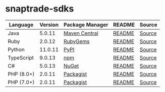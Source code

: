 # snaptrade-sdks

|Language|Version|Package Manager|README|Source|
|-|-|-|-|-|
|Java|5.0.11|[Maven Central](https://central.sonatype.com/artifact/com.konfigthis/snaptrade-java-sdk/5.0.11)|[README](https://github.com/passiv/snaptrade-sdks/tree/HEAD/sdks/java#readme)|[Source](https://github.com/passiv/snaptrade-sdks/tree/HEAD/sdks/java)|
|Ruby|2.0.12|[RubyGems](https://rubygems.org/gems/snaptrade/versions/2.0.12)|[README](https://github.com/passiv/snaptrade-sdks/tree/HEAD/sdks/ruby#readme)|[Source](https://github.com/passiv/snaptrade-sdks/tree/HEAD/sdks/ruby)|
|Python|11.0.11|[PyPI](https://pypi.org/project/snaptrade-python-sdk/11.0.11)|[README](https://github.com/passiv/snaptrade-sdks/tree/HEAD/sdks/python#readme)|[Source](https://github.com/passiv/snaptrade-sdks/tree/HEAD/sdks/python)|
|TypeScript|9.0.13|[npm](https://www.npmjs.com/package/snaptrade-typescript-sdk/v/9.0.13)|[README](https://github.com/passiv/snaptrade-sdks/tree/HEAD/sdks/typescript#readme)|[Source](https://github.com/passiv/snaptrade-sdks/tree/HEAD/sdks/typescript)|
|C#|5.0.13|[NuGet](https://nuget.org/packages/SnapTrade.Net/5.0.13)|[README](https://github.com/passiv/snaptrade-sdks/tree/HEAD/sdks/csharp#readme)|[Source](https://github.com/passiv/snaptrade-sdks/tree/HEAD/sdks/csharp)|
|PHP (8.0+)|2.0.11|[Packagist](https://packagist.org/packages/konfig/snaptrade-php-sdk#2.0.11)|[README](https://github.com/passiv/snaptrade-php-sdk/tree/HEAD/sdks/php#readme)|[Source](https://github.com/passiv/snaptrade-php-sdk/tree/HEAD/sdks/php)|
|PHP (7.0+)|2.0.11|[Packagist](https://packagist.org/packages/konfig/snaptrade-php-7-sdk#2.0.11)|[README](https://github.com/passiv/snaptrade-php-7-sdk/tree/HEAD/sdks/php7#readme)|[Source](https://github.com/passiv/snaptrade-php-7-sdk/tree/HEAD/sdks/php7)|